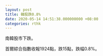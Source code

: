 ```yaml
---
layout: post
title: 韓股跌0.8%
date: 2020-05-14 14:51:38.000000000 +08:00
categories: rthk
---
```


南韓股市下跌。

首爾綜合指數收報1924點，跌15點，跌幅0.8%。
